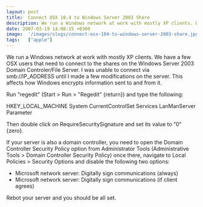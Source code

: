 ```yaml
---
layout: post
title:  Connect OSX 10.4 to Windows Server 2003 Share
description: We run a Windows network at work with mostly XP clients. We have a few OSX users that need to connect to the shares on the Windows Server 2003 Domain Controler/File Server. I was unable to connect via smb-//IP_ADDRESS until I made a few modifications on the server. This affects how Windows encrypts information sent to and from it. Run regedit (Start > Run > Regedit {return}) and type the following-  HKEY_LOCAL_MACHINE System CurrentControlSet Services LanManServer Parameter  Then double click on
date: 2007-03-19 14:08:15 +0300
image:  '/images/slugs/connect-osx-104-to-windows-server-2003-share.jpg'
tags:   ["apple"]
---
```

<p>We run a Windows network at work with mostly XP clients. We have a few OSX users that need to connect to the shares on the Windows Server 2003 Domain Controler/File Server. I was unable to connect via smb://IP_ADDRESS until I made a few modifications on the server. This affects how Windows encrypts information sent to and from it.</p>
<p>Run "regedit" (Start > Run > "Regedit" {return}) and type the following:</p>
<p>HKEY_LOCAL_MACHINE System CurrentControlSet Services LanManServer Parameter</p>
<p>Then double click on RequireSecuritySignature and set its value to "0" {zero}.</p>
<p>If your server is also a domain controller, you need to open the Domain Controller Security Policy option from Administrator Tools (Administrative Tools > Domain Controller Security Policy) once there, navigate to Local Policies > Security Options and disable the following two options:</p>
<ul>
 <li>Microsoft network server: Digitally sign communications (always)</li>
 <li>Microsoft network server: Digitally sign communications (if client agrees)</li>
</ul>
Rebot your server and you should be all set.
